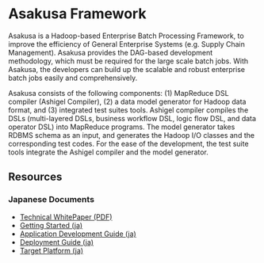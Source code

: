 # Asakusa Framework

Asakusa is a Hadoop-based Enterprise Batch Processing Framework, to improve the efficiency of General Enterprise Systems (e.g. Supply Chain Management). Asakusa provides the DAG-based development methodology, which must be required for the large scale batch jobs. With Asakusa, the developers can build up the scalable and robust enterprise batch jobs easily and comprehensively.

Asakusa consists of the following components: (1) MapReduce DSL compiler (Ashigel Compiler), (2) a data model generator for Hadoop data format, and (3) integrated test suites tools. Ashigel compiler compiles the DSLs (multi-layered DSLs, business workflow DSL, logic flow DSL, and data operator DSL) into MapReduce programs. The model generator takes RDBMS schema as an input, and generates the Hadoop I/O classes and the corresponding test codes. For the ease of the development, the test suite tools integrate the Ashigel compiler and the model generator.

## Resources
### Japanese Documents
* [Technical WhitePaper (PDF)](https://asakusafw.s3.amazonaws.com/documents/Whitepaper_014.pdf)
* [Getting Started (ja)](https://github.com/asakusafw/asakusafw/wiki/Getting-Started-ja)
* [Application Development Guide (ja)](https://github.com/asakusafw/asakusafw/wiki/Application-Development-Guide-ja)
* [Deployment Guide (ja)](https://github.com/asakusafw/asakusafw/wiki/Deployment-Guide-ja)
* [Target Platform (ja)](https://github.com/asakusafw/asakusafw/wiki/Target-Platform-ja)
